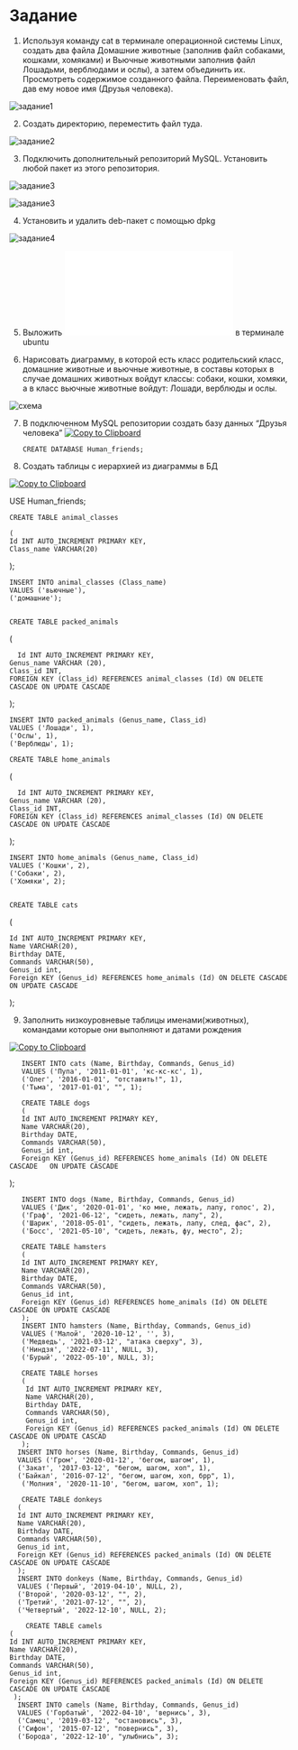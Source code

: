 # Задание

1. Используя команду cat в терминале операционной системы Linux, создать два файла Домашние животные (заполнив файл собаками, кошками, хомяками) и Вьючные животными заполнив файл Лошадьми, верблюдами и ослы), а затем объединить их. Просмотреть содержимое созданного файла. Переименовать файл, дав ему новое имя (Друзья человека).

![задание1](снимок1.png)

2. Создать директорию, переместить файл туда.

![задание2](снимок2.png)

3. Подключить дополнительный репозиторий MySQL. Установить любой пакет
из этого репозитория.

![задание3](снимок3.png)

![задание3](снимок4.png)

4. Установить и удалить deb-пакет с помощью dpkg

![задание4](снимок5.png)

5. Выложить ![ссылка_на_историю_команд](HistoryCommands.md) в терминале ubuntu

6. Нарисовать диаграмму, в которой есть класс родительский класс, домашние животные и вьючные животные, в составы которых в случае домашних животных войдут классы: собаки, кошки, хомяки, а в класс вьючные животные войдут: Лошади, верблюды и ослы.

![схема](схема.png)

7. В подключенном MySQL репозитории создать базу данных “Друзья
человека”
[![Copy to Clipboard](https://img.shields.io/badge/Copy-Copy_to_Clipboard-blue.svg)](https://clipboardjs.com/)



       CREATE DATABASE Human_friends; 


 8.  Создать таблицы с иерархией из диаграммы в БД

 [![Copy to Clipboard](https://img.shields.io/badge/Copy-Copy_to_Clipboard-blue.svg)](https://clipboardjs.com/)


   USE Human_friends;

    CREATE TABLE animal_classes
    
    (  
	Id INT AUTO_INCREMENT PRIMARY KEY, 
	Class_name VARCHAR(20)  
);

  
    INSERT INTO animal_classes (Class_name)
    VALUES ('вьючные'),
    ('домашние');  


    CREATE TABLE packed_animals
( 


	  Id INT AUTO_INCREMENT PRIMARY KEY,
    Genus_name VARCHAR (20),
    Class_id INT,
    FOREIGN KEY (Class_id) REFERENCES animal_classes (Id) ON DELETE CASCADE ON UPDATE CASCADE
);

    INSERT INTO packed_animals (Genus_name, Class_id)
    VALUES ('Лошади', 1),
    ('Ослы', 1),  
    ('Верблюды', 1); 
    
    CREATE TABLE home_animals
(

	  Id INT AUTO_INCREMENT PRIMARY KEY,
    Genus_name VARCHAR (20),
    Class_id INT,
    FOREIGN KEY (Class_id) REFERENCES animal_classes (Id) ON DELETE CASCADE ON UPDATE CASCADE
);

    INSERT INTO home_animals (Genus_name, Class_id)
    VALUES ('Кошки', 2),
    ('Собаки', 2),  
    ('Хомяки', 2); 


    CREATE TABLE cats 


(   

    Id INT AUTO_INCREMENT PRIMARY KEY, 
    Name VARCHAR(20), 
    Birthday DATE,
    Commands VARCHAR(50),
    Genus_id int,
    Foreign KEY (Genus_id) REFERENCES home_animals (Id) ON DELETE CASCADE ON UPDATE CASCADE
);

9. Заполнить низкоуровневые таблицы именами(животных), командами которые они выполняют и датами рождения  

[![Copy to Clipboard](https://img.shields.io/badge/Copy-Copy_to_Clipboard-blue.svg)](https://clipboardjs.com/)


       INSERT INTO cats (Name, Birthday, Commands, Genus_id)
       VALUES ('Пупа', '2011-01-01', 'кс-кс-кс', 1),
       ('Олег', '2016-01-01', "отставить!", 1),  
       ('Тьма', '2017-01-01', "", 1); 

       CREATE TABLE dogs 
       (           
       Id INT AUTO_INCREMENT PRIMARY KEY, 
       Name VARCHAR(20), 
       Birthday DATE,
       Commands VARCHAR(50),
       Genus_id int,
       Foreign KEY (Genus_id) REFERENCES home_animals (Id) ON DELETE CASCADE   ON UPDATE CASCADE
   );

       INSERT INTO dogs (Name, Birthday, Commands, Genus_id)
       VALUES ('Дик', '2020-01-01', 'ко мне, лежать, лапу, голос', 2),
       ('Граф', '2021-06-12', "сидеть, лежать, лапу", 2),  
       ('Шарик', '2018-05-01', "сидеть, лежать, лапу, след, фас", 2), 
       ('Босс', '2021-05-10', "сидеть, лежать, фу, место", 2);

       CREATE TABLE hamsters 
       (       
       Id INT AUTO_INCREMENT PRIMARY KEY, 
       Name VARCHAR(20), 
       Birthday DATE,
       Commands VARCHAR(50),
       Genus_id int,
       Foreign KEY (Genus_id) REFERENCES home_animals (Id) ON DELETE CASCADE ON UPDATE CASCADE
       );
       INSERT INTO hamsters (Name, Birthday, Commands, Genus_id)
       VALUES ('Малой', '2020-10-12', '', 3),
       ('Медведь', '2021-03-12', "атака сверху", 3),  
       ('Ниндзя', '2022-07-11', NULL, 3), 
       ('Бурый', '2022-05-10', NULL, 3);

       CREATE TABLE horses 
       (       
        Id INT AUTO_INCREMENT PRIMARY KEY, 
        Name VARCHAR(20), 
        Birthday DATE,
        Commands VARCHAR(50),
        Genus_id int,
        Foreign KEY (Genus_id) REFERENCES packed_animals (Id) ON DELETE CASCADE ON UPDATE CASCAD
       );       
      INSERT INTO horses (Name, Birthday, Commands, Genus_id)
      VALUES ('Гром', '2020-01-12', 'бегом, шагом', 1),
      ('Закат', '2017-03-12', "бегом, шагом, хоп", 1),  
      ('Байкал', '2016-07-12', "бегом, шагом, хоп, брр", 1), 
       ('Молния', '2020-11-10', "бегом, шагом, хоп", 1);

       CREATE TABLE donkeys 
      (       
      Id INT AUTO_INCREMENT PRIMARY KEY, 
      Name VARCHAR(20), 
      Birthday DATE,
      Commands VARCHAR(50),
      Genus_id int,
      Foreign KEY (Genus_id) REFERENCES packed_animals (Id) ON DELETE CASCADE ON UPDATE CASCADE
      );
      INSERT INTO donkeys (Name, Birthday, Commands, Genus_id)
      VALUES ('Первый', '2019-04-10', NULL, 2),
      ('Второй', '2020-03-12', "", 2),  
      ('Третий', '2021-07-12', "", 2), 
      ('Четвертый', '2022-12-10', NULL, 2);

        CREATE TABLE camels 
    (       
    Id INT AUTO_INCREMENT PRIMARY KEY, 
    Name VARCHAR(20),  
    Birthday DATE,
    Commands VARCHAR(50),
    Genus_id int,
    Foreign KEY (Genus_id) REFERENCES packed_animals (Id) ON DELETE CASCADE ON UPDATE CASCADE
     );
      INSERT INTO camels (Name, Birthday, Commands, Genus_id)
      VALUES ('Горбатый', '2022-04-10', 'вернись', 3),
      ('Самец', '2019-03-12', "остановись", 3),  
      ('Сифон', '2015-07-12', "повернись", 3), 
      ('Борода', '2022-12-10', "улыбнись", 3);